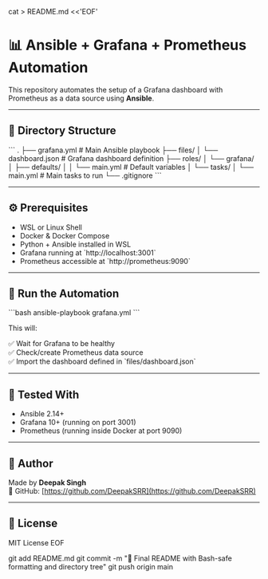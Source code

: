cat > README.md <<'EOF'
# 📊 Ansible + Grafana + Prometheus Automation

This repository automates the setup of a Grafana dashboard with Prometheus as a data source using **Ansible**.

---

## 📁 Directory Structure

\`\`\`
.
├── grafana.yml                      # Main Ansible playbook
├── files/
│   └── dashboard.json              # Grafana dashboard definition
├── roles/
│   └── grafana/
│       ├── defaults/
│       │   └── main.yml            # Default variables
│       └── tasks/
│           └── main.yml           # Main tasks to run
└── .gitignore
\`\`\`

---

## ⚙️ Prerequisites

- WSL or Linux Shell
- Docker & Docker Compose
- Python + Ansible installed in WSL
- Grafana running at \`http://localhost:3001\`
- Prometheus accessible at \`http://prometheus:9090\`

---

## 🚀 Run the Automation

\`\`\`bash
ansible-playbook grafana.yml
\`\`\`

This will:

✅ Wait for Grafana to be healthy  
✅ Check/create Prometheus data source  
✅ Import the dashboard defined in \`files/dashboard.json\`

---

## 🧪 Tested With

- Ansible 2.14+
- Grafana 10+ (running on port 3001)
- Prometheus (running inside Docker at port 9090)

---

## 📌 Author

Made by **Deepak Singh**  
🔗 GitHub: [https://github.com/DeepakSRR](https://github.com/DeepakSRR)

---

## 📄 License

MIT License
EOF

git add README.md
git commit -m "📝 Final README with Bash-safe formatting and directory tree"
git push origin main
